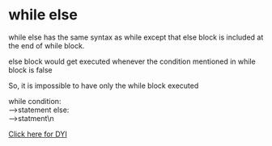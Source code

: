 # while else

while else has the same syntax as while except that else block is included at the end of while block. 

else block would get executed whenever the condition mentioned in while block is false

So, it is impossible to have only the while block executed

while condition:\
-->statement else:\
-->statment\n

[Click here for DYI](https://colab.research.google.com/github/pythoncoder100/practice/blob/master/while%20else.ipynb)
